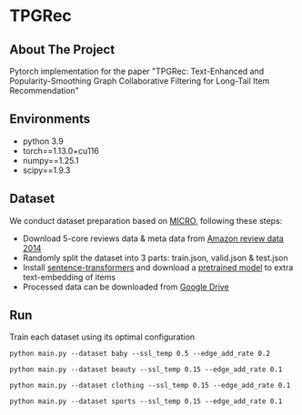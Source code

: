 # TPGRec

## About The Project
Pytorch implementation for the paper "TPGRec: Text-Enhanced and Popularity-Smoothing Graph Collaborative Filtering for Long-Tail Item Recommendation"

## Environments
- python 3.9
- torch==1.13.0+cu116
- numpy==1.25.1
- scipy==1.9.3

## Dataset
We conduct dataset preparation based on [MICRO](https://github.com/CRIPAC-DIG/MICRO), following these steps:
- Download 5-core reviews data & meta data from [Amazon review data 2014](https://cseweb.ucsd.edu/~jmcauley/datasets/amazon/links.html)
- Randomly split the dataset into 3 parts: train.json, valid.json & test.json
- Install [sentence-transformers](https://www.sbert.net/docs/installation.html) and download a [pretrained model](https://www.sbert.net/docs/pretrained_models.html) to extra text-embedding of items
- Processed data can be downloaded from [Google Drive](https://drive.google.com/file/d/1u8U30EVcHVd3cP9kZpVWqfmJ8rYxQc0c/view?usp=drive_link)

## Run
Train each dataset using its optimal configuration
```commandline
python main.py --dataset baby --ssl_temp 0.5 --edge_add_rate 0.2
```
```commandline
python main.py --dataset beauty --ssl_temp 0.15 --edge_add_rate 0.1
```
```commandline
python main.py --dataset clothing --ssl_temp 0.15 --edge_add_rate 0.1
```
```commandline
python main.py --dataset sports --ssl_temp 0.15 --edge_add_rate 0.1
```
